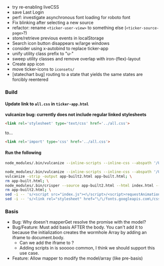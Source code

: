 - try re-enabling liveCSS
- save Last Login
- perf: investigate asynchronous font loading for roboto font
- Fix blinking after selecting a new source
- refactor: rename `<ticker-user-view>` to something else (`<ticker-source-page>`?)
- store/retrieve previous events in localStorage
- Search icon button disappears w/large windows
- consider using x-autobind to replace ticker-app
- unify utility class prefix to "u-"
- sweep utility classes and remove overlap with iron-(flex)-layout
- Create app icon
- move ticker-icons to `iconsets/`
- [statechart bug] routing to a state that yields the same states are forcibly reentered

### Build

#### Update link to `all.css` in `ticker-app.html`

__vulcanize bug: currently does not include regular linked stylesheets__

```html
<link rel='stylesheet' type='text/css' href='../all.css'>
```

to...

```html
<link rel='import' type='css' href='../all.css'>
```

#### Run the following

```sh
node_modules/.bin/vulcanize --inline-scripts --inline-css --abspath '/Users/peter.wong/projects/ticker' /app.html > app-built.html; vulcanize --strip -output index.html app-built.html; rm app-built.html
```

```sh
node_modules/.bin/vulcanize --inline-scripts --inline-css --abspath '/Users/peter.wong/projects/ticker' /app.html > app-built.html; \
vulcanize -strip -output app-built2.html app-built.html; \
rm app-built.html; \
node_modules/.bin/crisper --source app-built2.html --html index.html --js index.js; \
rm app-built2.html; \
sed -i -- 's/<script src="index.js"><\/script>/<script>requestAnimationFrame\(function\(\){var s=document.createElement\("script"\);s.src="\/index.js";document.body.appendChild\(s\);}\)<\/script>/' index.html; \
sed -i -- 's/<link rel="stylesheet" href="\/\/fonts.googleapis.com\/css\?family=Roboto:400,300,300italic,400italic,500,500italic,700,700italic">//' index.html
```

### Basis

- Bug: Why doesn't mapperGet resolve the promise with the model?
- Bug/Feature: Must add basis AFTER the body.  You can't add it to <head> because
  the initialization creates the wormhole Array by adding an iframe to document.body.
  - Can we add the iframe to <head>?
  - Adding scripts in <head> is sooooo common, I think we should support this use
    case.
- Feature: Allow mapper to modify the model/array (like pre-basis)
